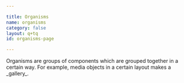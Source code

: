 ```yaml
---

title: Organisms
name: organisms
category: false
layout: q+tq
id: organisms-page

---
```


<p class="lead">Organisms are groups of components which are grouped together in a certain way. For example, media objects in a certain layout makes a _gallery_.</p>